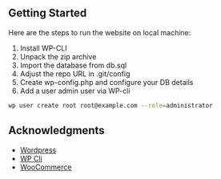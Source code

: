 <!-- GETTING STARTED -->
## Getting Started

Here are the steps to run the website on local machine:

1. Install WP-CLI
1. Unpack the zip archive
2. Import the database from db.sql
3. Adjust the repo URL in .git/config
4. Create wp-config.php and configure your DB details
5. Add a user admin user via WP-cli

  ```sh
  wp user create root root@example.com --role=administrator
  ```

<!-- ACKNOWLEDGMENTS -->
## Acknowledgments

* [Wordpress](https://wordpress.com/)
* [WP Cli](https://wp-cli.org/)
* [WooCommerce](https://woocommerce.com/)
